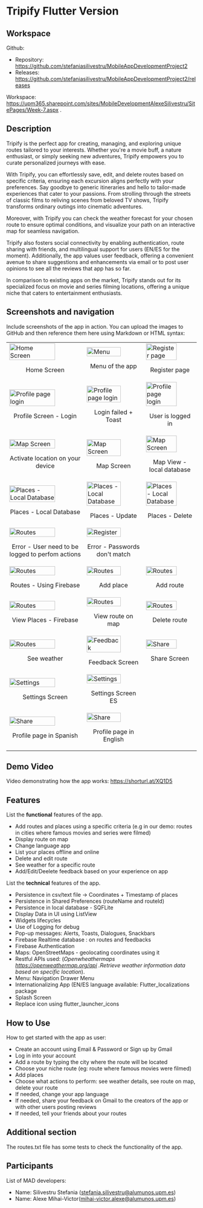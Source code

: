 # Tripify Flutter Version

## Workspace

Github:

- Repository: https://github.com/stefaniasilivestru/MobileAppDevelopmentProject2
- Releases: https://github.com/stefaniasilivestru/MobileAppDevelopmentProject2/releases

Workspace: https://upm365.sharepoint.com/sites/MobileDevelopmentAlexeSilivestru/SitePages/Week-7.aspx .

## Description

Tripify is the perfect app for creating, managing, and exploring unique routes tailored to your interests. Whether you're a movie buff, a nature enthusiast, or simply seeking new adventures, Tripify empowers you to curate personalized journeys with ease.

With Tripify, you can effortlessly save, edit, and delete routes based on specific criteria, ensuring each excursion aligns perfectly with your preferences. Say goodbye to generic itineraries and hello to tailor-made experiences that cater to your passions. From strolling through the streets of classic films to reliving scenes from beloved TV shows, Tripify transforms ordinary outings into cinematic adventures.

Moreover, with Tripify you can check the weather forecast for your chosen route to ensure optimal conditions, and visualize your path on an interactive map for seamless navigation.

Tripify also fosters social connectivity by enabling authentication, route sharing with friends, and multilingual support for users (EN/ES for the moment). Additionally, the app values user feedback, offering a convenient avenue to share suggestions and enhancements via email or to post user opinions to see all the reviews that app has so far.

In comparison to existing apps on the market, Tripify stands out for its specialized focus on movie and series filming locations, offering a unique niche that caters to entertainment enthusiasts.

## Screenshots and navigation

Include screenshots of the app in action. You can upload the images to GitHub and then reference them here using Markdown or HTML syntax:

<table>
  <tr>
    <td>
      <img src="img/home_page.png" width="80%" alt="Home Screen"/>
      <p align="center">Home Screen</p>
    </td>
    <td>
      <img src="img/menu.png" width="80%" alt="Menu"/>
      <p align="center">Menu of the app</p>
    </td>
    <td>
      <img src="img/register_page.png" width="80%" alt="Register page"/>
      <p align="center">Register page</p>
    </td>
  </tr>
  <tr>
    <td>
      <img src="img/profile_page_login.png" width="80%" alt="Profile page login"/>
      <p align="center">Profile Screen - Login</p>
    </td>
    <td>
      <img src="img/profile_page_toast_login_failed.png" width="80%" alt="Profile page login"/>
      <p align="center">Login failed + Toast</p>
    </td>
    <td>
      <img src="img/profile_page_connected.png" width="80%" alt="Profile page login"/>
      <p align="center">User is logged in</p>
    </td>
  </tr>
  <tr>
    <td>
      <img src="img/map_activate_location.png" width="80%" alt="Map Screen"/>
      <p align="center">Activate location on your device</p>
    </td>
    <td>
      <img src="img/map_screen.png" width="80%" alt="Map Screen"/>
      <p align="center">Map Screen</p>
    </td>
    <td>
      <img src="img/map_screen_from_local.png" width="80%" alt="Map Screen"/>
      <p align="center">Map View - local database</p>
    </td>
  </tr>
  <tr>
    <td>
      <img src="img/routes_offline_local_database.png" width="80%" alt="Places - Local Database"/>
      <p align="center">Places - Local Database</p>
    </td>
    <td>
      <img src="img/routes_offline_local_database_update.png" width="80%" alt="Places - Local Database"/>
      <p align="center">Places - Update</p>
    </td>
    <td>
      <img src="img/routes_offline_local_database_delete.png" width="80%" alt="Places - Local Database"/>
      <p align="center">Places - Delete</p>
    </td>
  </tr>
  <tr>
    <td>
      <img src="img/message_login_required.png" width="80%" alt="Routes"/>
      <p align="center">Error - User need to be logged to perfom actions</p>
    </td>
    <td>
      <img src="img/error_register_passwords.png" width="80%" alt="Register"/>
      <p align="center">Error - Passwords don't match</p>
    </td>
  </tr>
  <tr>
    <td>
      <img src="img/routes_page_firebase.png" width="80%" alt="Routes"/>
      <p align="center">Routes - Using Firebase</p>
    </td>
    <td>
      <img src="img/add_place_route.png" width="80%" alt="Routes"/>
      <p align="center">Add place</p>
    </td>
    <td>
      <img src="img/add_route.png" width="80%" alt="Routes"/>
      <p align="center">Add route</p>
    </td>
  </tr>
  <tr>
    <td>
      <img src="img/view_places_route.png" width="80%" alt="Routes"/>
      <p align="center">View Places - Firebase</p>
    </td>
    <td>
      <img src="img/view_route_map.png" width="80%" alt="Routes"/>
      <p align="center">View route on map</p>
    </td>
    <td>
      <img src="img/delete_route.png" width="80%" alt="Routes"/>
      <p align="center">Delete route</p>
    </td>
  </tr>
  <tr>
    <td>
      <img src="img/weather_screen.png" width="80%" alt="Routes"/>
      <p align="center">See weather</p>
    </td>
    <td>
      <img src="img/feedback_page.png" width="80%" alt="Feedback"/>
      <p align="center">Feedback Screen</p>
    </td>
    <td>
      <img src="img/share_screen.png" width="80%" alt="Share"/>
      <p align="center">Share Screen</p>
    </td>
  </tr>
  <tr>
    <td>
      <img src="img/settings_screen.png" width="80%" alt="Settings"/>
      <p align="center">Settings Screen</p>
    </td>
    <td>
      <img src="img/settings_screen_ES.png" width="80%" alt="Settings"/>
      <p align="center">Settings Screen ES</p>
    </td>
  </tr>
  <tr>
    <td>
      <img src="img/profile_page_ES.png" width="80%" alt="Share"/>
      <p align="center">Profile page in Spanish</p>
    </td>
    <td>
      <img src="img/profile_page_login.png" width="80%" alt="Share"/>
      <p align="center">Profile page in English</p>
    </td>
  </tr>
</table>

## Demo Video

Video demonstrating how the app works: https://shorturl.at/XQ1D5

## Features

List the **functional** features of the app.

- Add routes and places using a specific criteria (e.g in our demo: routes in cities where famous movies and series were filmed)
- Display route on map
- Change language app
- List your places offline and online
- Delete and edit route
- See weather for a specific route
- Add/Edit/Deelete feedback based on your experience on app

List the **technical** features of the app.

- Persistence in csv/text file -> Coordinates + Timestamp of places
- Persistence in Shared Preferences (routeName and routeId)
- Persistence in local database - SQFLite
- Display Data in UI using ListView
- Widgets lifecycles
- Use of Logging for debug
- Pop-up messages: Alerts, Toasts, Dialogues, Snackbars
- Firebase Realtime database : on routes and feedbacks
- Firebase Authentication
- Maps: OpenStreetMaps - geolocating coordinates using it
- Restful APIs used: (_Openwheathermaps https://openweathermap.org/api .Retrieve weather information data based on specific location_).
- Menu: Navigation Drawer Menu
- Internationalizing App (EN/ES language available: Flutter_localizations package
- Splash Screen
- Replace icon using flutter_launcher_icons

## How to Use

How to get started with the app as user:
- Create an account using Email & Password or Sign up by Gmail
- Log in into your account
- Add a route by typing the city where the route will be located
- Choose your niche route (eg: route where famous movies were filmed)
- Add places
- Choose what actions to perform: see weather details, see route on map, delete your route
- If needed, change your app language
- If needed, share your feedback on Gmail to the creators of the app or with other users posting reviews
- If needed, tell your friends about your routes

## Additional section

The routes.txt file has some tests to check the functionality of the app.

## Participants

List of MAD developers:

- Name: Silivestru Stefania (stefania.silivestru@alumunos.upm.es)
- Name: Alexe Mihai-Victor(mihai-victor.alexe@alumunos.upm.es)
